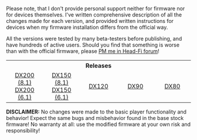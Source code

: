 Please note, that I don't provide personal support neither for firmware nor for devices themselves. I've written comprehensive description of all the changes made for each version, and provided written instructions for devices when my firmware installation differs from the official way.

All the versions were tested by many beta-testers before publishing, and have hundreds of active users. Should you find that something is worse than with the official firmware, please [PM me in Head-Fi forum](https://www.head-fi.org/conversations/add?to=Lurker0)!

<table width="100%">
  <tr>
    <th colspan="6" align="center">Releases</th>
  </tr>
  <tr>
    <td width="20%" align="center"><a href="https://github.com/Lurker00/DX200-Firmware-Add-on/releases">DX200 (8.1)</a><br /><a href="https://github.com/Lurker00/DX200-firmware/releases">DX200 (6.1)</a></td>
    <td width="20%" align="center"><a href="https://github.com/Lurker00/DX150-Firmware-Add-on/releases">DX150 (8.1)</a><br /><a href="https://github.com/Lurker00/DX150-firmware/releases">DX150 (6.1)</a></td>
    <td width="20%" align="center"><a href="https://github.com/Lurker00/DX120-firmware/releases">DX120</a></td>
    <td width="20%" align="center"><a href="https://github.com/Lurker00/DX90-firmware/releases">DX90</a></td>
    <td width="20%" align="center"><a href="https://github.com/Lurker00/DX80-firmware/releases">DX80</a></td>
  </tr>
</table>

**DISCLAIMER:** No changes were made to the basic player functionality and behavior! Expect the same bugs and misbehavior found in the base stock firmware! No warranty at all: use the modified firmware at your own risk and responsibility!
